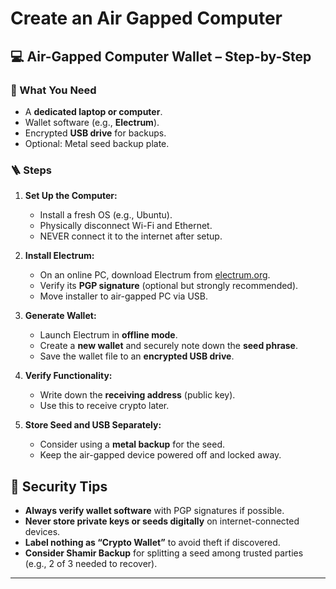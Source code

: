 # Create an Air Gapped Computer

## 💻 Air-Gapped Computer Wallet – Step-by-Step

### 🔧 What You Need

* A **dedicated laptop or computer**.
* Wallet software (e.g., **Electrum**).
* Encrypted **USB drive** for backups.
* Optional: Metal seed backup plate.

### 🪜 Steps

1. **Set Up the Computer:**

   * Install a fresh OS (e.g., Ubuntu).
   * Physically disconnect Wi-Fi and Ethernet.
   * NEVER connect it to the internet after setup.

2. **Install Electrum:**

   * On an online PC, download Electrum from [electrum.org](https://electrum.org).
   * Verify its **PGP signature** (optional but strongly recommended).
   * Move installer to air-gapped PC via USB.

3. **Generate Wallet:**

   * Launch Electrum in **offline mode**.
   * Create a **new wallet** and securely note down the **seed phrase**.
   * Save the wallet file to an **encrypted USB drive**.

4. **Verify Functionality:**

   * Write down the **receiving address** (public key).
   * Use this to receive crypto later.

5. **Store Seed and USB Separately:**

   * Consider using a **metal backup** for the seed.
   * Keep the air-gapped device powered off and locked away.

## 🔐 Security Tips

* **Always verify wallet software** with PGP signatures if possible.
* **Never store private keys or seeds digitally** on internet-connected devices.
* **Label nothing as “Crypto Wallet”** to avoid theft if discovered.
* **Consider Shamir Backup** for splitting a seed among trusted parties (e.g., 2 of 3 needed to recover).

___